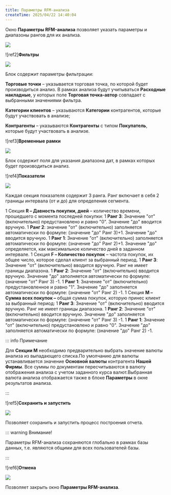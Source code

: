 ```yaml
---
title: Параметры RFM-анализа
createTime: 2025/04/22 14:40:04
---
```

Окно **Параметры RFM-анализа** позволяет указать параметры и диапазоны рангов для их анализа.

![](Aspose.Words.83ab1c44-6b28-430a-a5f2-4d9e6ba1abd4.369.png)

![ref2]**Фильтры**

![](Aspose.Words.83ab1c44-6b28-430a-a5f2-4d9e6ba1abd4.370.png)

Блок содержит параметры фильтрации:

**Торговые точки** – указывается торговая точка, по которой будет производиться анализ. В рамках анализа будут учитываться **Расходные накладные**, у которых поле **Торговая точка-автор** совпадает с выбранными значениями фильтра.

**Категории клиентов** – указываются **Категории** контрагентов, которые будут участвовать в анализе;

**Контрагенты** – указываются **Контрагенты** с типом **Покупатель**, которые будут участвовать в анализе.

![ref3]**Временные рамки**

![](Aspose.Words.83ab1c44-6b28-430a-a5f2-4d9e6ba1abd4.371.png)

Блок содержит поля для указания диапазона дат, в рамках которых будет производиться анализ.

![ref4]**Показатели**

![](Aspose.Words.83ab1c44-6b28-430a-a5f2-4d9e6ba1abd4.372.png)

Каждая секция показателя содержит 3 ранга. Ранг включает в себя 2 границы интервала (от и до) для определения сегмента. 

1  Секция **R – Давность покупки, дней** – количество времени, прошедшего с момента последней покупки:
   1  **Ранг 3**: Значение "от" (включительно) предустановлено и равно "0". Значение "до" вводится вручную.
   1  **Ранг 2**: значение "от" (включительно) заполняется автоматически по формуле: (значение "до" Ранг 3)+1. Значение "до" вводится вручную.
   1  **Ранг 1**: Значение "от" (включительно) заполняется автоматически по формуле: (значение "до" Ранг 2)+1. Значение "до" определяется, как максимальное количество дней в заданном интервале.
   1  Секция **F – Количество покупок** – частота покупок, их общее число, которое сделал клиент за выбранный период.
      1  **Ранг 3**: Значение "от" (включительно) вводится вручную. Ранг не имеет границы диапазона.
      1  **Ранг 2**: Значение "от" (включительно) вводится вручную. Значение "до" заполняется автоматически по формуле: (значение "от" Ранг 3) -1.
      1  **Ранг 1**: Значение "от" (включительно) предустановленное и равно "1". Значение "до" заполняется автоматически по формуле: (значение "от" Ранг 2) -1.
      1  Секция **M – Сумма всех покупок –** общая сумма покупок, которую принес клиент за выбранный период:
         1  **Ранг 3**: Значение "от" (включительно) вводится вручную. Ранг не имеет границы диапазона.
         1  **Ранг 2**: Значение "от" (включительно) вводится вручную. Значение "до" заполняется автоматически по формуле: (значение "от" Ранг 3) -1.
         1  **Ранг 1**: Значение "от" (включительно) предустановлено и равно "0". Значение "до" заполняется автоматически по формуле: (значение "до" Ранг 2) -1.

::: info Примечание

Для **Секции М** необходимо предварительно выбрать значение валюты анализа из выпадающего списка.По умолчанию для валюты устанавливается значение **Основной** **валюты** контрагента **Нашей** **Фирмы**. Все суммы по документам пересчитываются в валюту отображения анализа с учетом заданного курса валют.Выбранная валюта анализа отображается также в блоке **Параметры** в окне результатов анализа.

:::

![ref5]**Сохранить и запустить**

![](Aspose.Words.83ab1c44-6b28-430a-a5f2-4d9e6ba1abd4.373.png)

Позволяет сохранить и запустить процесс построения отчета.

::: warning Внимание!

Параметры RFM-анализа сохраняются глобально в рамках базы данных, т.е. являются общими для всех пользователей базы.

:::

![ref6]**Отмена**

![](Aspose.Words.83ab1c44-6b28-430a-a5f2-4d9e6ba1abd4.374.png)

Позволяет закрыть окно **Параметры RFM-анализа**.